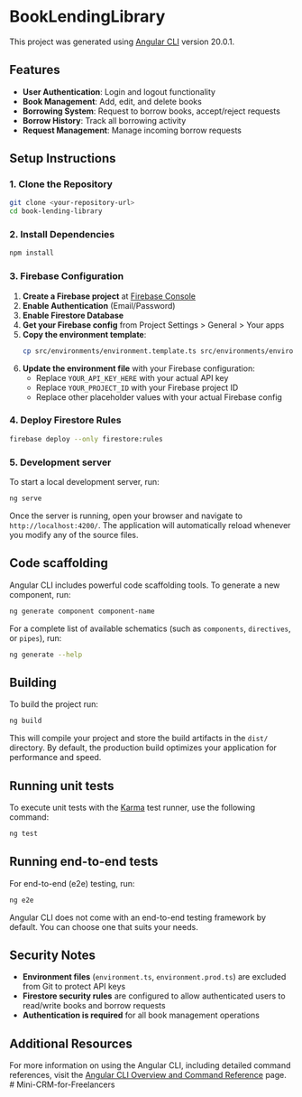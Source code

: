 # BookLendingLibrary

This project was generated using [Angular CLI](https://github.com/angular/angular-cli) version 20.0.1.

## Features

- **User Authentication**: Login and logout functionality
- **Book Management**: Add, edit, and delete books
- **Borrowing System**: Request to borrow books, accept/reject requests
- **Borrow History**: Track all borrowing activity
- **Request Management**: Manage incoming borrow requests

## Setup Instructions

### 1. Clone the Repository
```bash
git clone <your-repository-url>
cd book-lending-library
```

### 2. Install Dependencies
```bash
npm install
```

### 3. Firebase Configuration

1. **Create a Firebase project** at [Firebase Console](https://console.firebase.google.com/)
2. **Enable Authentication** (Email/Password)
3. **Enable Firestore Database**
4. **Get your Firebase config** from Project Settings > General > Your apps
5. **Copy the environment template**:
   ```bash
   cp src/environments/environment.template.ts src/environments/environment.ts
   ```
6. **Update the environment file** with your Firebase configuration:
   - Replace `YOUR_API_KEY_HERE` with your actual API key
   - Replace `YOUR_PROJECT_ID` with your Firebase project ID
   - Replace other placeholder values with your actual Firebase config

### 4. Deploy Firestore Rules
```bash
firebase deploy --only firestore:rules
```

### 5. Development server

To start a local development server, run:

```bash
ng serve
```

Once the server is running, open your browser and navigate to `http://localhost:4200/`. The application will automatically reload whenever you modify any of the source files.

## Code scaffolding

Angular CLI includes powerful code scaffolding tools. To generate a new component, run:

```bash
ng generate component component-name
```

For a complete list of available schematics (such as `components`, `directives`, or `pipes`), run:

```bash
ng generate --help
```

## Building

To build the project run:

```bash
ng build
```

This will compile your project and store the build artifacts in the `dist/` directory. By default, the production build optimizes your application for performance and speed.

## Running unit tests

To execute unit tests with the [Karma](https://karma-runner.github.io) test runner, use the following command:

```bash
ng test
```

## Running end-to-end tests

For end-to-end (e2e) testing, run:

```bash
ng e2e
```

Angular CLI does not come with an end-to-end testing framework by default. You can choose one that suits your needs.

## Security Notes

- **Environment files** (`environment.ts`, `environment.prod.ts`) are excluded from Git to protect API keys
- **Firestore security rules** are configured to allow authenticated users to read/write books and borrow requests
- **Authentication is required** for all book management operations

## Additional Resources

For more information on using the Angular CLI, including detailed command references, visit the [Angular CLI Overview and Command Reference](https://angular.dev/tools/cli) page.
#   M i n i - C R M - f o r - F r e e l a n c e r s 
 
 